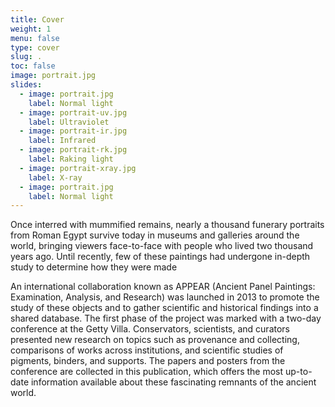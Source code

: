 ```yaml
---
title: Cover
weight: 1
menu: false
type: cover
slug: .
toc: false
image: portrait.jpg
slides:
  - image: portrait.jpg
    label: Normal light
  - image: portrait-uv.jpg
    label: Ultraviolet  
  - image: portrait-ir.jpg
    label: Infrared  
  - image: portrait-rk.jpg
    label: Raking light
  - image: portrait-xray.jpg
    label: X-ray
  - image: portrait.jpg
    label: Normal light
---
```


Once interred with mummified remains, nearly a thousand funerary portraits from Roman Egypt survive today in museums and galleries around the world, bringing viewers face-to-face with people who lived two thousand years ago. Until recently, few of these paintings had undergone in-depth study to determine how they were made

An international collaboration known as APPEAR (Ancient Panel Paintings: Examination, Analysis, and Research) was launched in 2013 to promote the study of these objects and to gather scientific and historical findings into a shared database. The first phase of the project was marked with a two-day conference at the Getty Villa. Conservators, scientists, and curators presented new research on topics such as provenance and collecting, comparisons of works across institutions, and scientific studies of pigments, binders, and supports. The papers and posters from the conference are collected in this publication, which offers the most up-to-date information available about these fascinating remnants of the ancient world.
